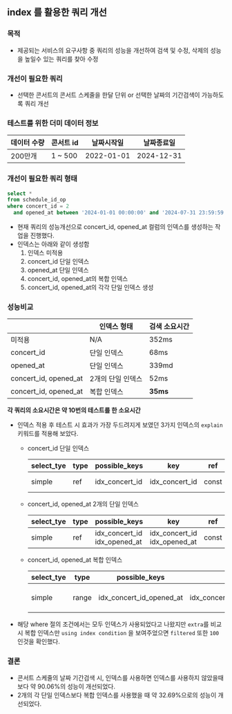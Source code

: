 ## index 를 활용한 쿼리 개선

### 목적
- 제공되는 서비스의 요구사항 중 쿼리의 성능을 개선하여 검색 및 수정, 삭제의 성능을 높일수 있는 쿼리를 찾아 수정

### 개선이 필요한 쿼리
- 선택한 콘서트의 콘서트 스케줄을 한달 단위 or 선택한 날짜의 기간검색이 가능하도록 쿼리 개선

### 테스트를 위한 더미 데이터 정보

| 데이터 수량 | 콘서트 id  | 날짜시작일      | 날짜종료일      |
|--------|---------|------------|------------|
| 200만개  | 1 ~ 500 | 2022-01-01 | 2024-12-31 |

### 개선이 필요한 쿼리 형태
```sql
select * 
from schedule_id_op 
where concert_id = 2 
  and opened_at between '2024-01-01 00:00:00' and '2024-07-31 23:59:59';
```
- 현재 쿼리의 성능개선으로 concert_id, opened_at 컬럼의 인덱스를 생성하는 작업을 진행했다.
- 인덱스는 아래와 같이 생성함
  1. 인덱스 미적용
  1. concert_id 단일 인덱스
  2. opened_at 단일 인덱스
  3. concert_id, opened_at의 복합 인덱스
  4. concert_id, opened_at의 각각 단일 인덱스 생성


### 성능비교

|                        | 인덱스 형태     | 검색 소요시간  |  
|------------------------|------------|----------|
| 미적용                    | N/A        | 352ms    |        
| concert_id             | 단일 인덱스     | 68ms     |        
| opened_at              | 단일 인덱스     | 339md    |
| concert_id, opened_at  | 2개의 단일 인덱스 | 52ms     |
| concert_id, opened_at  | 복합 인덱스     | **35ms** |
**각 쿼리의 소요시간은 약 10번의 테스트를 한 소요시간**

- 인덱스 적용 후 테스트 시 효과가 가장 두드려지게 보였던 3가지 인덱스의 `explain` 키워드를 적용해 보았다.
  - concert_id 단일 인덱스
  
    | select_tye | type | possible_keys  | key            | ref   | filtered | extra       |
    |------------|------|----------------|----------------|-------|----------|-------------|
    | simple     | ref  | idx_concert_id | idx_concert_id | const | 11.11    | using where |

  - concert_id, opened_at 2개의 단일 인덱스

    | select_tye | type | possible_keys                     | key                               | ref   | filtered | extra       |
    |------------|------|-----------------------------------|-----------------------------------|-------|----------|-------------|
    | simple     | ref  | idx_concert_id <br> idx_opened_at | idx_concert_id <br> idx_opened_at | const | 5.1      | using where |
  - concert_id, opened_at 복합 인덱스

    | select_tye | type  | possible_keys            | key                      | ref | filtered | extra                 |
    |------------|-------|--------------------------|--------------------------|-----|----------|-----------------------|
    | simple     | range | idx_concert_id_opened_at | idx_concert_id_opened_at |     | 100      | using index condition |

- 해당 where 절의 조건에서는 모두 인덱스가 사용되었다고 나왔지만 `extra`를 비교시 복합 인덱스만 `using index condition` 을 보여주었으면 `filtered` 또한 `100` 인것을 확인했다.

### 결론

- 콘서트 스케줄의 날짜 기간검색 시, 인덱스를 사용하면 인덱스를 사용하지 않았을때 보다 약 90.06%의 성능이 개선되었다.
- 2개의 각 단일 인덱스보다 복합 인덱스를 사용했을 때 약 32.69%으로의 성능이 개선되었다.